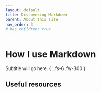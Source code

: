 ```yaml
---
layout: default
title: Discovering Markdown
parent: About this site
nav_order: 3
# has_children: true
---
```


# How I use Markdown
Subtitle will go here.
{: .fs-6 .fw-300 }

## Useful resources